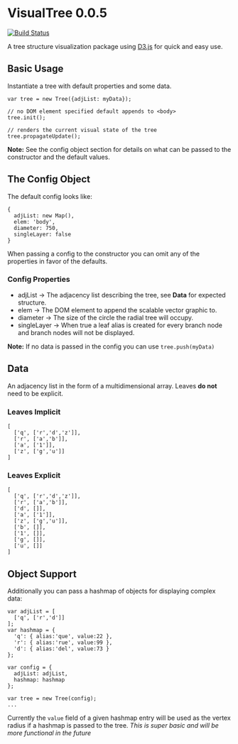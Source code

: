 # VisualTree 0.0.5

[![Build Status](https://travis-ci.org/thomasLevans/VisualTree.svg?branch=master)](https://travis-ci.org/thomasLevans/VisualTree)

A tree structure visualization package using [D3.js](https://d3js.org/) for quick and easy use.

## Basic Usage
Instantiate a tree with default properties and some data.
```
var tree = new Tree({adjList: myData});

// no DOM element specified default appends to <body>
tree.init();

// renders the current visual state of the tree
tree.propagateUpdate();
```

__Note:__ See the config object section for details on what can be passed to the constructor and the default values.

## The Config Object
The default config looks like:
```
{
  adjList: new Map(),
  elem: 'body',
  diameter: 750,
  singleLayer: false
}
```
When passing a config to the constructor you can omit any of the properties in favor of the defaults.

### Config Properties
- adjList -> The adjacency list describing the tree, see __Data__ for expected structure.
- elem -> The DOM element to append the scalable vector graphic to.
- diameter -> The size of the circle the radial tree will occupy.
- singleLayer -> When true a leaf alias is created for every branch node and branch nodes will not be displayed.

__Note:__ If no data is passed in the config you can use `tree.push(myData)`

## Data
An adjacency list in the form of a multidimensional array. Leaves __do not__ need to be explicit.

### Leaves Implicit
```
[
  ['q', ['r','d','z']],
  ['r', ['a','b']],
  ['a', ['1']],
  ['z', ['g','u']]
]
```
### Leaves Explicit
```
[
  ['q', ['r','d','z']],
  ['r', ['a','b']],
  ['d', []],
  ['a', ['1']],
  ['z', ['g','u']],
  ['b', []],
  ['1', []],
  ['g', []],
  ['u', []]
]
```

## Object Support
Additionally you can pass a hashmap of objects for displaying complex data:
```
var adjList = [
  ['q', ['r','d']]
];
var hashmap = {
  'q': { alias:'que', value:22 },
  'r': { alias:'rue', value:99 },
  'd': { alias:'del', value:73 }
};

var config = {
  adjList: adjList,
  hashmap: hashmap
};

var tree = new Tree(config);
...
```
Currently the `value` field of a given hashmap entry will be used as the vertex radius if a hashmap is passed to the tree.
_This is super basic and will be more functional in the future_
